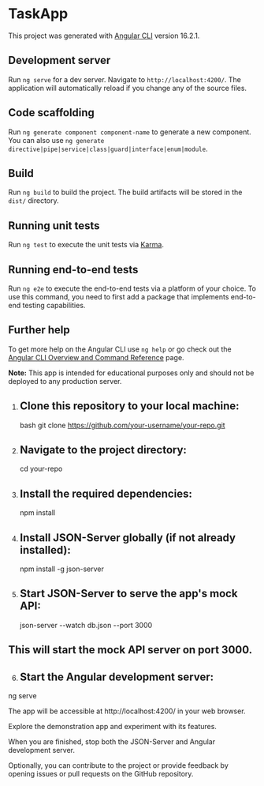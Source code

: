 # TaskApp

This project was generated with [Angular CLI](https://github.com/angular/angular-cli) version 16.2.1.

## Development server

Run `ng serve` for a dev server. Navigate to `http://localhost:4200/`. The application will automatically reload if you change any of the source files.

## Code scaffolding

Run `ng generate component component-name` to generate a new component. You can also use `ng generate directive|pipe|service|class|guard|interface|enum|module`.

## Build

Run `ng build` to build the project. The build artifacts will be stored in the `dist/` directory.

## Running unit tests

Run `ng test` to execute the unit tests via [Karma](https://karma-runner.github.io).

## Running end-to-end tests

Run `ng e2e` to execute the end-to-end tests via a platform of your choice. To use this command, you need to first add a package that implements end-to-end testing capabilities.

## Further help

To get more help on the Angular CLI use `ng help` or go check out the [Angular CLI Overview and Command Reference](https://angular.io/cli) page.

**Note:** This app is intended for educational purposes only and should not be deployed to any production server.

1. ## Clone this repository to your local machine:
   bash
   git clone https://github.com/your-username/your-repo.git

2. ## Navigate to the project directory:
	cd your-repo

3. ## Install the required dependencies:
	npm install

4. ## Install JSON-Server globally (if not already installed):
	npm install -g json-server

5. ## Start JSON-Server to serve the app's mock API:
	json-server --watch db.json --port 3000
## This will start the mock API server on port 3000.

6. ## Start the Angular development server:
ng serve

The app will be accessible at http://localhost:4200/ in your web browser.

Explore the demonstration app and experiment with its features.

When you are finished, stop both the JSON-Server and Angular development server.

Optionally, you can contribute to the project or provide feedback by opening issues or pull requests on the GitHub repository.
